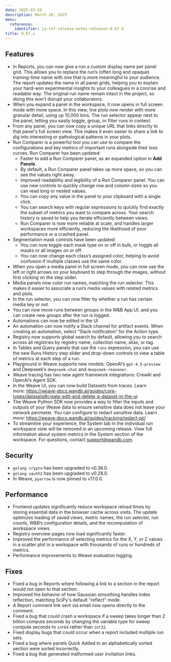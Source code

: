 ```yaml
---
date: 2025-03-28
description: March 28, 2025
menu:
  reference:
    identifier: ja-ref-release-notes-releases-0.67.0
title: 0.67.x
---
```


## Features

- In Reports, you can now give a run a custom display name per panel grid. This allows you to replace the run’s (often long and opaque) training-time name with one that is more meaningful to your audience. The report updates the name in all panel grids, helping you to explain your hard-won experimental insights to your colleagues in a concise and readable way. The original run name remain intact in the project, so doing this won’t disrupt your collaborators.
- When you expand a panel in the workspace, it now opens in full screen mode with more space. In this view, line plots now render with more granular detail, using up 10,000 bins. The run selector appear next to the panel, letting you easily toggle, group, or filter runs in context.
- From any panel, you can now copy a unique URL that links directly to that panel's full screen view. This makes it even easier to share a link to dig into interesting or pathological patterns in your plots.
- Run Comparer is a powerful tool you can use to compare the configurations and key metrics of important runs alongside their loss curves. Run Comparer has been updated:
    - Faster to add a Run Comparer panel, as an expanded option in **Add Panels**.
    - By default, a Run Comparer panel takes up more space, so you can see the values right away.
    - Improved readability and legibility of a Run Comparer panel. You can use new controls to quickly change row and column sizes so you can read long or nested values.
    - You can copy any value in the panel to your clipboard with a single click.
    - You can search keys with regular expressions to quickly find exactly the subset of metrics you want to compare across. Your search history is saved to help you iterate efficiently between views.
    - Run Comparer is now more reliable at scale, and handles larger workspaces more efficiently, reducing the likelihood of poor performance or a crashed panel.<!--more-->
- Segmentation mask controls have been updated:
    - You can now toggle each mask type on or off in bulk, or toggle all masks or all images on or off.
    - You can now change each class’s assigned color, helping to avoid confusion if multiple classes use the same color.
- When you open a media panel in full screen mode, you can now use the left or right arrows on your keyboard to step through the images, *without* first clicking on the step slider.
- Media panels now color run names, matching the run selector. This makes it easier to associate a run’s media values with related metrics and plots.
- In the run selector, you can now filter by whether a run has certain media key or not.
- You can now move runs between groups in the W&B App UI, and you can create new groups after the run is logged.
- Automations can now be edited in the UI
- An automation can now notify a Slack channel for artifact events. When creating an automation, select “Slack notification” for the Action type.
- Registry now supports global search by default, allowing you to search across all registries by registry name, collection name, alias, or tag.
- In Tables and Query panels that use the `runs` expression, you can use the new Runs History step slider and drop-down controls to view a table of metrics at each step of a run.
- Playground in Weave supports new models: OpenAI’s `gpt-4.5-preview`  and Deepseek’s `deepseek-chat` and `deepseek-reasoner`.
- Weave tracing has two new agent framework integrations: CrewAI and OpenAI’s Agent SDK.
- In the Weave UI, you can now build Datasets from traces. Learn more: https://weave-docs.wandb.ai/guides/core-types/datasets#create-edit-and-delete-a-dataset-in-the-ui
- The Weave Python SDK now provides a way to filter the inputs and outputs of your Weave data to ensure sensitive data does not leave your network perimeter. You can configure to redact sensitive data. Learn more: https://weave-docs.wandb.ai/guides/tracking/redact-pii/
- To streamline your experience, the System tab in the individual run workspace view will be removed in an upcoming release. View full information about system metrics in the System section of the workspace. For questions, contact [support@wandb.com](mailto:support@wandb.com).

## Security

- `golang crypto` has been upgraded to v0.36.0.
- `golang oauth2` has been upgraded to v0.28.0.
- In Weave, `pyarrow` is now pinned to v17.0.0.

## Performance

- Frontend updates significantly reduce workspace reload times by storing essential data in the browser cache across visits. The update optimizes loading of saved views, metric names, the run selector, run counts, W&B’s configuration details, and the recomputation of workspace views.
- Registry overview pages now load significantly faster.
- Improved the performance of selecting metrics for the X, Y, or Z values in a scatter plot in a workspace with thousands of runs or hundreds of metrics.
- Performance improvements to Weave evaluation logging.

## Fixes

- Fixed a bug in Reports where following a link to a section in the report would not open to that section.
- Improved the behavior of how Gaussian smoothing handles index reflection, matching SciPy's default "reflect" mode.
- A Report comment link sent via email now opens directly to the comment.
- Fixed a bug that could crash a workspace if a sweep takes longer than 2 billion compute seconds by changing the variable type for sweep compute seconds to `int64` rather than `int32`.
- Fixed display bugs that could occur when a report included multiple run sets.
- Fixed a bug where panels Quick Added to an alphabetically sorted section were sorted incorrectly.
- Fixed a bug that generated malformed user invitation links.